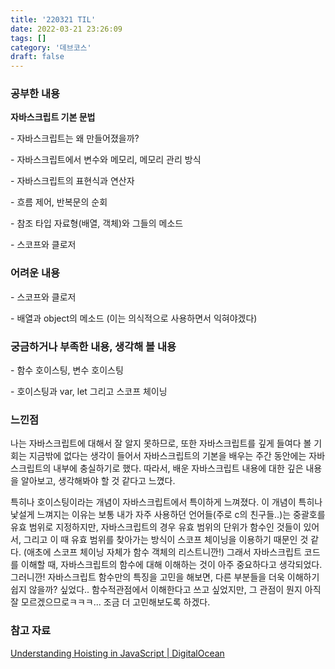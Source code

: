 ```yaml
---
title: '220321 TIL'
date: 2022-03-21 23:26:09
tags: []
category: '데브코스'
draft: false
---
```


### 공부한 내용

**자바스크립트 기본 문법**

\- 자바스크립트는 왜 만들어졌을까?

\- 자바스크립트에서 변수와 메모리, 메모리 관리 방식

\- 자바스크립트의 표현식과 연산자

\- 흐름 제어, 반복문의 순회

\- 참조 타입 자료형(배열, 객체)와 그들의 메소드

\- 스코프와 클로저

### 어려운 내용

\- 스코프와 클로저

\- 배열과 object의 메소드 (이는 의식적으로 사용하면서 익혀야겠다)

### 궁금하거나 부족한 내용, 생각해 볼 내용

\- 함수 호이스팅, 변수 호이스팅

\- 호이스팅과 var, let 그리고 스코프 체이닝

### 느낀점

나는 자바스크립트에 대해서 잘 알지 못하므로, 또한 자바스크립트를 깊게 들여다 볼 기회는 지금밖에 없다는 생각이 들어서 자바스크립트의 기본을 배우는 주간 동안에는 자바스크립트의 내부에 충실하기로 했다. 따라서, 배운 자바스크립트 내용에 대한 깊은 내용을 알아보고, 생각해봐야 할 것 같다고 느꼈다.

특히나 호이스팅이라는 개념이 자바스크립트에서 특이하게 느껴졌다. 이 개념이 특히나 낯설게 느껴지는 이유는 보통 내가 자주 사용하던 언어들(주로 c의 친구들..)는 중괄호를 유효 범위로 지정하지만, 자바스크립트의 경우 유효 범위의 단위가 함수인 것들이 있어서, 그리고 이 때 유효 범위를 찾아가는 방식이 스코프 체이닝을 이용하기 때문인 것 같다. (애초에 스코프 체이닝 자체가 함수 객체의 리스트니깐!) 그래서 자바스크립트 코드를 이해할 때, 자바스크립트의 함수에 대해 이해하는 것이 아주 중요하다고 생각되었다. 그러니깐! 자바스크립트 함수만의 특징을 고민을 해보면, 다른 부분들을 더욱 이해하기 쉽지 않을까? 싶었다.. 함수적관점에서 이해한다고 쓰고 싶었지만, 그 관점이 뭔지 아직 잘 모르겠으므로ㅋㅋㅋ... 조금 더 고민해보도록 하겠다.

### 참고 자료

[Understanding Hoisting in JavaScript | DigitalOcean](https://www.digitalocean.com/community/tutorials/understanding-hoisting-in-javascript)
